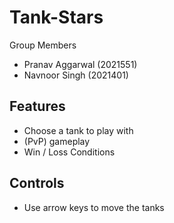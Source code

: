 # Tank-Stars

Group Members

* Pranav Aggarwal (2021551)
* Navnoor Singh (2021401)

## Features

* Choose a tank to play with
* (PvP) gameplay
* Win / Loss Conditions

## Controls

* Use arrow keys to move the tanks

